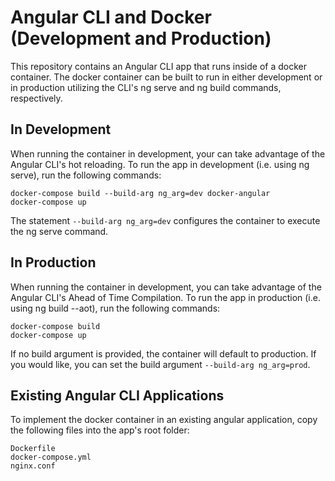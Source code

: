 # Angular CLI and Docker (Development and Production)

This repository contains an Angular CLI app that runs inside of a docker container. The docker container can be built to run in either development or in production utilizing the CLI's ng serve and ng build commands, respectively.

## In Development

When running the container in development, your can take advantage of the Angular CLI's hot reloading. To run the app in development (i.e. using ng serve), run the following commands:

    docker-compose build --build-arg ng_arg=dev docker-angular
    docker-compose up
    
The statement `--build-arg ng_arg=dev` configures the container to execute the ng serve command. 

## In Production

When running the container in development, you can take advantage of the Angular CLI's Ahead of Time Compilation. To run the app in production (i.e. using ng build --aot), run the following commands:

    docker-compose build
    docker-compose up
    
If no build argument is provided, the container will default to production. If you would like, you can set the build argument `--build-arg ng_arg=prod`.

## Existing Angular CLI Applications

To implement the docker container in an existing angular application, copy the following files into the app's root folder:

    Dockerfile
    docker-compose.yml
    nginx.conf

